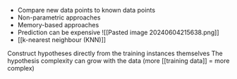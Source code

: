 - Compare new data points to known data points
- Non-parametric approaches
- Memory-based approaches
- Prediction can be expensive
![[Pasted image 20240604215638.png]]
- [[k-nearest neighbour (KNN)]]

Construct hypotheses directly from the training instances themselves
The hypothesis complexity can grow with the data (more [[training data]] = more complex)
